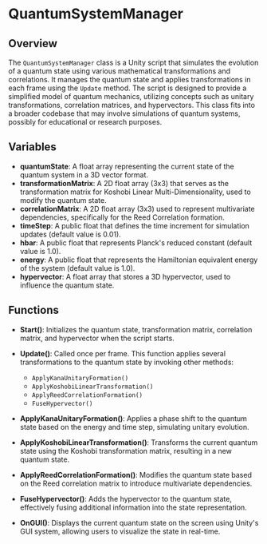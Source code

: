 # QuantumSystemManager

## Overview
The `QuantumSystemManager` class is a Unity script that simulates the evolution of a quantum state using various mathematical transformations and correlations. It manages the quantum state and applies transformations in each frame using the `Update` method. The script is designed to provide a simplified model of quantum mechanics, utilizing concepts such as unitary transformations, correlation matrices, and hypervectors. This class fits into a broader codebase that may involve simulations of quantum systems, possibly for educational or research purposes.

## Variables

- **quantumState**: A float array representing the current state of the quantum system in a 3D vector format.
- **transformationMatrix**: A 2D float array (3x3) that serves as the transformation matrix for Koshobi Linear Multi-Dimensionality, used to modify the quantum state.
- **correlationMatrix**: A 2D float array (3x3) used to represent multivariate dependencies, specifically for the Reed Correlation formation.
- **timeStep**: A public float that defines the time increment for simulation updates (default value is 0.01).
- **hbar**: A public float that represents Planck's reduced constant (default value is 1.0).
- **energy**: A public float that represents the Hamiltonian equivalent energy of the system (default value is 1.0).
- **hypervector**: A float array that stores a 3D hypervector, used to influence the quantum state.

## Functions

- **Start()**: Initializes the quantum state, transformation matrix, correlation matrix, and hypervector when the script starts.
  
- **Update()**: Called once per frame. This function applies several transformations to the quantum state by invoking other methods:
  - `ApplyKanaUnitaryFormation()`
  - `ApplyKoshobiLinearTransformation()`
  - `ApplyReedCorrelationFormation()`
  - `FuseHypervector()`
  
- **ApplyKanaUnitaryFormation()**: Applies a phase shift to the quantum state based on the energy and time step, simulating unitary evolution.

- **ApplyKoshobiLinearTransformation()**: Transforms the current quantum state using the Koshobi transformation matrix, resulting in a new quantum state.

- **ApplyReedCorrelationFormation()**: Modifies the quantum state based on the Reed correlation matrix to introduce multivariate dependencies.

- **FuseHypervector()**: Adds the hypervector to the quantum state, effectively fusing additional information into the state representation.

- **OnGUI()**: Displays the current quantum state on the screen using Unity's GUI system, allowing users to visualize the state in real-time.